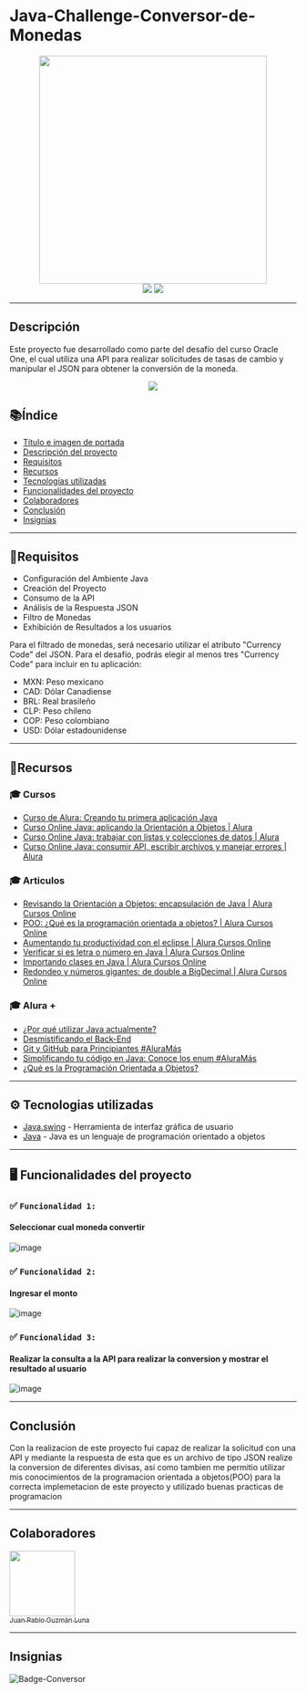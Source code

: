 # Java-Challenge-Conversor-de-Monedas

<div align="center">
  <img src="https://github.com/PabloLuna44/Java-Challenge-Conversor-de-Monedas/assets/119721670/100ecb00-fac6-4426-bc5b-0e2e337dca17" width="400" height="400">
</div>

<div align="center">
  <img src="https://img.shields.io/badge/-JAVA-green">
  <img src="https://img.shields.io/badge/STATUS-EN%20DESAROLLO-green">
</div>

---

## Descripción

Este proyecto fue desarrollado como parte del desafío del curso Oracle One, el cual utiliza una API para realizar solicitudes de tasas de cambio y manipular el JSON para obtener la conversión de la moneda.
<div align="center">
  <img src="https://github.com/PabloLuna44/Java-Challenge-Conversor-de-Monedas/assets/119721670/a7e2e95d-f132-4098-a3cf-79ec75902792">

</div>


## 📚Índice

* [Título e imagen de portada](#java-challenge-conversor-de-monedas)
* [Descripción del proyecto](#descripción)
* [Requisitos](#requisitos)
* [Recursos](#recursos)
* [Tecnologías utilizadas](#tecnologías-utilizadas)
* [Funcionalidades del proyecto](#funcionalidades-del-proyecto)
* [Colaboradores](#colaboradores)
* [Conclusión](#conclusión)
* [Insignias](#insignias)

---

## 📄Requisitos

- Configuración del Ambiente Java
- Creación del Proyecto
- Consumo de la API
- Análisis de la Respuesta JSON
- Filtro de Monedas
- Exhibición de Resultados a los usuarios

Para el filtrado de monedas, será necesario utilizar el atributo "Currency Code" del JSON. Para el desafío, podrás elegir al menos tres "Currency Code" para incluir en tu aplicación:

- MXN: Peso mexicano
- CAD: Dólar Canadiense
- BRL: Real brasileño
- CLP: Peso chileno
- COP: Peso colombiano
- USD: Dólar estadounidense

---

## 📌Recursos 

### 🎓 Cursos
- [Curso de Alura: Creando tu primera aplicación Java](https://app.aluracursos.com/course/java-creando-primera-aplicacion)
- [Curso Online Java: aplicando la Orientación a Objetos | Alura](https://app.aluracursos.com/course/java-aplicando-orientacion-objetos)
- [Curso Online Java: trabajar con listas y colecciones de datos | Alura](https://app.aluracursos.com/course/java-trabajar-listas-colecciones-datos)
- [Curso Online Java: consumir API, escribir archivos y manejar errores | Alura](https://app.aluracursos.com/course/java-consumir-api-escribir-archivos-manejar-errores)

### 🎓 Articulos
- [Revisando la Orientación a Objetos: encapsulación de Java | Alura Cursos Online](https://www.aluracursos.com/blog/revisando-la-orientacion-a-objetos-encapsulacion-de-java)
- [POO: ¿Qué es la programación orientada a objetos? | Alura Cursos Online](https://www.aluracursos.com/blog/poo-que-es-la-programacion-orientada-a-objetos)
- [Aumentando tu productividad con el eclipse | Alura Cursos Online](https://www.aluracursos.com/blog/aumentando-tu-productividad-con-el-eclipse)
- [Verificar si es letra o número en Java | Alura Cursos Online](https://www.aluracursos.com/blog/verificar-si-es-letra-o-numero-en-java)
- [Importando clases en Java | Alura Cursos Online](https://www.aluracursos.com/blog/Importando-clases-en-java)
- [Redondeo y números gigantes: de double a BigDecimal  | Alura Cursos Online](https://www.aluracursos.com/blog/redondeo-y-numeros-gigantes-de-double-a-bigdecimal)


### 🎓 Alura +
- [¿Por qué utilizar Java actualmente?](https://www.youtube.com/watch?v=3kNuK-XAHEY)
- [Desmistificando el Back-End](https://www.youtube.com/watch?v=LLt7FreeHfQ&t=1s&ab_channel=AluraLatam)
- [Git y GitHub para Principiantes #AluraMás](https://www.youtube.com/watch?v=-LmFK6skG7s)
- [Simplificando tu código en Java: Conoce los enum #AluraMás](https://www.youtube.com/watch?v=EoPvlE85XAQ)
- [¿Qué es la Programación Orientada a Objetos?](https://www.youtube.com/watch?v=Oigen2sjagk&t=1s&ab_channel=AluraLatam)

---

## ⚙️ Tecnologias utilizadas 

* [Java.swing](https://docs.oracle.com/javase/8/docs/api/javax/swing/package-summary.html) - Herramienta de interfaz gráfica de usuario
* [Java](https://www.java.com/es/) - Java es un lenguaje de programación orientado a objetos

---

##  🖥️ Funcionalidades del proyecto

### ✅ `Funcionalidad 1:`
 #### Seleccionar cual moneda convertir 
![image](https://github.com/PabloLuna44/Java-Challenge-Conversor-de-Monedas/assets/119721670/3acd3629-a811-4a26-bde6-9b810f3a2b68)

### ✅ `Funcionalidad 2:`
  #### Ingresar el monto 

![image](https://github.com/PabloLuna44/Java-Challenge-Conversor-de-Monedas/assets/119721670/182cd44f-e01f-45d8-a2f8-fbab29b9a403)

### ✅ `Funcionalidad 3:` 
  #### Realizar la consulta a la API para realizar la conversion y mostrar el resultado al usuario

![image](https://github.com/PabloLuna44/Java-Challenge-Conversor-de-Monedas/assets/119721670/4dce61c6-af36-4f32-9b7c-c871e0b603a0)

---

## Conclusión

Con la realizacion de este proyecto fui capaz de realizar la solicitud con una API y mediante la respuesta de esta que es un archivo de tipo JSON 
realize la conversion de diferentes divisas, así como tambien me permitio utilizar mis conocimientos de la programacion orientada a objetos(POO) para 
la correcta implemetacion de este proyecto y utilizado buenas practicas de programacion

---
## Colaboradores 

[<img src="https://avatars.githubusercontent.com/u/119721670?v=4" width=115><br><sub>Juan Pablo Guzmán Luna</sub>](https://github.com/PabloLuna44) 

---

## Insignias

![Badge-Conversor](https://github.com/PabloLuna44/Java-Challenge-Conversor-de-Monedas/assets/119721670/9b0ea013-7efa-4645-9b12-9bf1d3097387)



